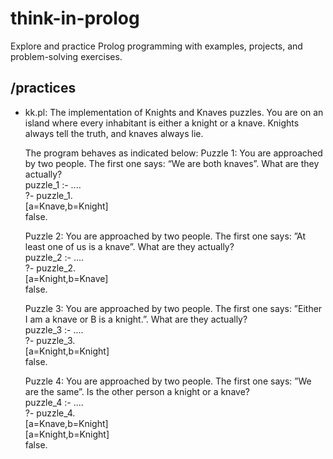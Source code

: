 # think-in-prolog
Explore and practice Prolog programming with examples, projects, and problem-solving exercises.

## /practices
- kk.pl: The implementation of Knights and Knaves puzzles.
  You are on an island where every inhabitant is either a knight or a knave. Knights always tell the truth, and knaves always lie.

  The program behaves as indicated below:
  Puzzle 1: You are approached by two people. The first one says: “We are both knaves”. What are they actually?<br>
        puzzle_1 :- .... <br>
        ?- puzzle_1.<br>
       [a=Knave,b=Knight]<br>
       false.
  
  Puzzle 2: You are approached by two people. The first one says: ”At least one of us is a knave”. What are they actually?<br>
        puzzle_2 :- ....<br>
       ?- puzzle_2.<br>
       [a=Knight,b=Knave]<br>
       false.
  
  Puzzle 3: You are approached by two people. The first one says: ”Either I am a knave or B is a knight.”. What are they actually?<br>
     puzzle_3 :- ....<br>
    ?- puzzle_3.<br>
    [a=Knight,b=Knight]<br>
    false.

  Puzzle 4: You are approached by two people. The first one says: ”We are the same”. Is the other person a knight or a knave?<br>
     puzzle_4 :- ....<br>
    ?- puzzle_4.<br>
    [a=Knave,b=Knight]<br>
    [a=Knight,b=Knight]<br>
    false.
  
